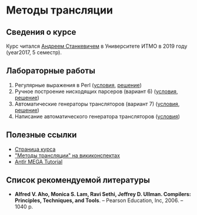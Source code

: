 # Методы трансляции

## Сведения о курсе

Курс читался [Андреем Станкевичем](https://github.com/andrewzta) в Университете ИТМО в 2019 году (year2017, 5 семестр).

## Лабораторные работы

1. Регулярные выражения в Perl ([условия](lab01-perl/tasks.pdf), [решение](lab01-perl))
2. Ручное построение нисходящих парсеров (вариант 6) ([условия](lab02-analyze/tasks.pdf), [решение](lab02-analyze))
3. Автоматические генераторы трансляторов (вариант 7) ([условия](lab03-translation/tasks.pdf), [решение](lab03-translation))
4. Написание автоматического генератора трансляторов ([условия](lab04-generator/tasks.md))

## Полезные ссылки

* [Страница курса](http://neerc.ifmo.ru/~sta/2019-2020/3-parsing/)
* ["Методы трансляции" на викиконспектах](https://neerc.ifmo.ru/wiki/index.php?title=%D0%9C%D0%B5%D1%82%D0%BE%D0%B4%D1%8B_%D1%82%D1%80%D0%B0%D0%BD%D1%81%D0%BB%D1%8F%D1%86%D0%B8%D0%B8)
* [Antlr MEGA Tutorial](https://tomassetti.me/antlr-mega-tutorial/)

## Список рекомендуемой литературы

* **Alfred V. Aho, Monica S. Lam, Ravi Sethi, Jeffrey D. Ullman. Compilers: Principles, Techniques, and Tools**. – Pearson Education, Inc, 2006. – 1040 p.
